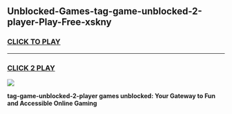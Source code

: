 
## Unblocked-Games-tag-game-unblocked-2-player-Play-Free-xskny
<h3>
<a href="https://premium76.site?title=tag-game-unblocked-2-player&ref=18A">CLICK TO PLAY</a></h3>
<hr>

<h3>
<a href="https://premium76.site?title=tag-game-unblocked-2-player&ref=18A">CLICK 2 PLAY</a>
  
</h3>

<a href="https://premium76.site?title=tag-game-unblocked-2-player&ref=18A"><img src="https://clearcache.store/games.png"></a>


**tag-game-unblocked-2-player games unblocked: Your Gateway to Fun and Accessible Online Gaming**
